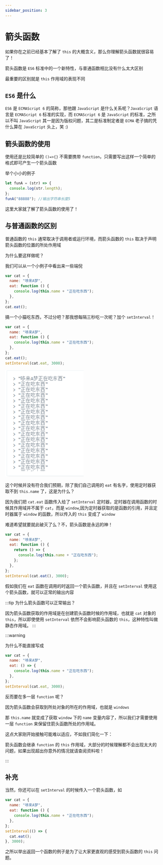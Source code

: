 ```yaml
---
sidebar_position: 3
---
```


# 箭头函数

如果你在之前已经基本了解了 `this` 的大概含义，那么你理解箭头函数就很容易了！

箭头函数是 `ES6` 标准中的一个新特性，与普通函数相比没有什么太大区别

最重要的区别就是 `this` 作用域的表现不同

## `ES6` 是什么

`ES6` 是 `ECMAScript 6` 的简称，那他跟 `JavaScript` 是什么关系呢？`JavaScript` 语言是 `ECMAScript 6` 标准的实现，而 `ECMAScript 6` 是 `JavaScript` 的标准，之所以不叫 `JavaScript` 其一是因为版权问题，其二是标准制定者是 `ECMA` <span class="hide"><span>老子搞的凭什么算在 `JavaScript` 头上，笑 :)</span></span>

## 箭头函数的使用

使用还是比较简单的 `()=>{}` 不需要携带 `function`，只需要写出这样一个简单的格式即可产生一个箭头函数

举个小小的例子

```js
let funA = (str) => {
  console.log(str.length);
};
funA("88888"); //输出字符串长度5
```

这里大家就了解了箭头函数的使用了！

## 与普通函数的区别

普通函数的 `this` 通常取决于调用者或运行环境，而箭头函数的 `this` 取决于声明箭头函数的位置的所处作用域

为什么要这样做呢？

我们可以从一个小例子中看出来一些端倪

```js
var cat = {
  name: "哆来A梦",
  eat: function () {
    console.log(this.name + "正在吃东西");
  },
};
cat.eat();
```

搞一个小猫吃东西，不过分吧？那我想每隔三秒吃一次呢？加个 `setInterval`！

```js
var cat = {
  name: "哆来A梦",
  eat: function () {
    console.log(this.name + "正在吃东西");
  },
};
cat.eat();
setInterval(cat.eat, 3000);
```

![](./img/03/1.png)

这个时候并没有符合我们预期，除了我们自己调用的 `eat` 有名字，使用定时器获取不到 `this.name` 了，这是为什么？

因为我们把 `cat.eat` 函数传入给了 `setInterval` 定时器，定时器在调用函数的时候其作用域并不属于 `cat`，而是 `window`,因为定时器获取的是函数的引用，并且定时器属于 `window` 的函数，所以传入的 `this` 变成了 `window`

难道希望就要就此破灭了么？不，箭头函数是永远的神！

```js
var cat = {
  name: "哆来A梦",
  eat: function () {
    return () => {
      console.log(this.name + "正在吃东西");
    };
  },
};
setInterval(cat.eat(), 3000);
```

假如我们在 `eat` 函数在调用的时返回一个箭头函数，并且在 `setInterval` 使用这个箭头函数，就可以正常的输出内容

:::tip 为什么箭头函数可以正常输出？

因为箭头函数获取的作用域是在创建箭头函数时候的作用域，也就是 `cat` 对象的 `this`，所以即使使用 `setInterval` 依然不会影响箭头函数的 `this`，这种特性叫做静态作用域。
:::

:::warning

为什么不能直接写成

```js
var cat = {
  name: "哆来A梦",
  eat: () => {
    console.log(this.name + "正在吃东西");
  },
};
setInterval(cat.eat, 3000);
```

反而要在多一层 `function` 呢？

因为箭头函数会获取到所处对象的所在的作用域，也就是 `windows`

那 `this.name` 就变成了获取 `window` 下的 `name` 变量内容了，所以我们才需要使用一层 `function` 来保留住箭头函数所处的作用域。

这点大家刚开始接触可能难以适应，不如我们简化一下：

箭头函数会继承 `function` 的 `this` 作用域，大部分的时候理解都不会出现太大的问题，如果出现超出你意外的情况就请查阅资料啦！

:::
## 补充

当然，你还可以在 `setInterval` 的时候传入一个箭头函数，如

```js
var cat = {
  name: "哆来A梦",
  eat: function () {
    console.log(this.name + "正在吃东西");
  },
};
setInterval(() => {
  cat.eat();
}, 3000);
```

之所以举出返回一个函数的例子是为了让大家更直观的感受到箭头函数的 `this` 问题。